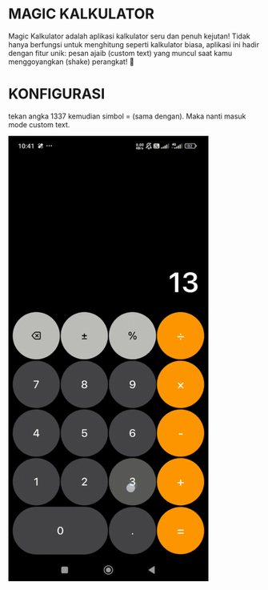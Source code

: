 # MAGIC KALKULATOR
Magic Kalkulator adalah aplikasi kalkulator seru dan penuh kejutan! Tidak hanya berfungsi untuk menghitung seperti kalkulator biasa, aplikasi ini hadir dengan fitur unik: pesan ajaib (custom text) yang muncul saat kamu menggoyangkan (shake) perangkat! 🎉

# KONFIGURASI
tekan angka 1337 kemudian simbol = (sama dengan). Maka nanti masuk mode custom text.

<img src="record.gif" width="400"/>
